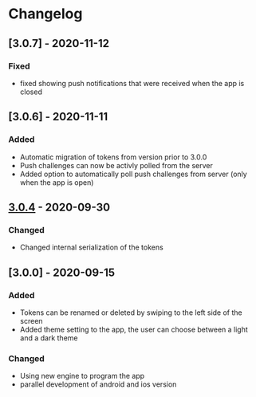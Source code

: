 # Changelog

## [3.0.7] - 2020-11-12

### Fixed

- fixed showing push notifications that were received when the app is closed


## [3.0.6] - 2020-11-11

### Added

- Automatic migration of tokens from version prior to 3.0.0
- Push challenges can now be activly polled from the server
- Added option to automatically poll push challenges from server (only when the app is open)


## [3.0.4] - 2020-09-30

### Changed

- Changed internal serialization of the tokens

## [3.0.0] - 2020-09-15

### Added

- Tokens can be renamed or deleted by swiping to the left side of the screen
- Added theme setting to the app, the user can choose between a light and a dark theme

### Changed

- Using new engine to program the app
- parallel development of android and ios version


[3.0.4]: https://github.com/privacyidea/pi-authenticator/compare/v3.0.0...v3.0.4

